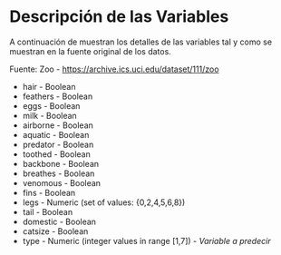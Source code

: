 # Descripción de las Variables

A continuación de muestran los detalles de las variables tal y como se muestran en la fuente original de los datos.

Fuente: Zoo - <https://archive.ics.uci.edu/dataset/111/zoo>

* hair - Boolean
* feathers - Boolean
* eggs - Boolean
* milk - Boolean
* airborne - Boolean
* aquatic - Boolean
* predator - Boolean
* toothed - Boolean
* backbone - Boolean
* breathes - Boolean
* venomous - Boolean
* fins - Boolean
* legs - Numeric (set of values: {0,2,4,5,6,8})
* tail - Boolean
* domestic - Boolean
* catsize - Boolean
* type - Numeric (integer values in range [1,7]) - _Variable a predecir_